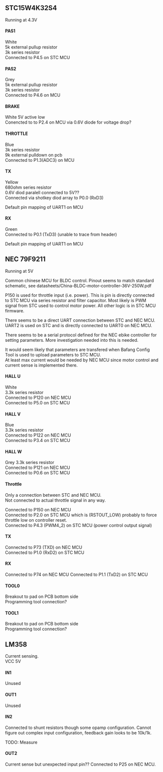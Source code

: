 




## STC15W4K32S4
Running at 4.3V


#### PAS1
White  
5k external pullup resistor  
3k series resistor  
Connected to P4.5 on STC MCU

#### PAS2
Grey   
5k external pullup resistor  
3k series resistor  
Connected to P4.6 on MCU

#### BRAKE 
White
5V active low  
Conencted to to P2.4 on MCU via 0.6V diode for voltage drop?

#### THROTTLE
Blue  
3k series resistor  
9k external pulldown on pcb  
Connected to P1.3(ADC3) on MCU


#### TX
Yellow  
680ohm series resistor  
0.6V diod paralell connected to 5V??  
Connected via shotkey diod array to P0.0 (RxD3)  

Default pin mapping of UART1 on MCU

#### RX
Green  
Connected to P0.1 (TxD3) (unable to trace from header)

Default pin mapping of UART1 on MCU


## NEC 79F9211
Running at 5V

Common chinese MCU for BLDC control.
Pinout seems to match standard schematic, see datasheets/China-BLDC-motor-controller-36V-250W.pdf

P150 is used for throttle input (i.e. power).
This is pin is directly connected to STC MCU via series resistor and filter capacitor.
Most likely is PWM signal from STC used to control motor power.
All other logic is in STC MCU firmware.

There seems to be a direct UART connection between STC and NEC MCU.  
UART2 is used on STC and is directly connected to UART0 on NEC MCU.

There seems to be a serial protocol defined for the NEC ebike controller for setting parameters.
More investigation needed into this is needed.

It would seem likely that parameters are transfered when Bafang Config Tool is used to upload parameters to STC MCU.  
At least max current would be needed by NEC MCU since motor control and current sense is implemented there.

#### HALL U
White  
3.3k series resistor  
Connected to P120 on NEC MCU  
Connected to P5.0 on STC MCU

#### HALL V
Blue  
3.3k series resistor  
Connected to P122 on NEC MCU  
Connected to P3.4 on STC MCU

#### HALL W
Grey
3.3k series resistor  
Connected to P121 on NEC MCU  
Connected to P0.6 on STC MCU

#### Throttle
Only a connection between STC and NEC MCU.  
Not connected to actual throttle signal in any way.  

Connected to P150 on NEC MCU  
Connected to P2.0 on STC MCU which is (RSTOUT_LOW) probably to force throttle low on controller reset.  
Connected to P4.3 (PWM4_2) on STC MCU (power control output signal)

#### TX
Connected to P73 (TXD) on NEC MCU  
Connected to P1.0 (RxD2) on STC MCU

#### RX
Connected to P74 on NEC MCU
Connected to P1.1 (TxD2) on STC MCU

#### TOOL0
Breakout to pad on PCB bottom side  
Programming tool connection?

#### TOOL1
Breakout to pad on PCB bottom side  
Programming tool connection?



## LM358
Current sensing.  
VCC 5V

#### IN1
Unused

#### OUT1
Unused

#### IN2
Connected to shunt resistors though some opamp configuration.
Cannot figure out complex input configuration, feedback gain looks to be 10k/1k.

TODO: Measure

#### OUT2
Current sense but unexpected input pin??
Connected to P25 on NEC MCU.
